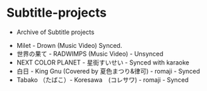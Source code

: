 # Subtitle-projects
* Archive of Subtitle projects
- Milet - Drown (Music Video) Synced.
- 世界の果て - RADWIMPS (Music Video) - Unsynced
- NEXT COLOR PLANET - 星街すいせい - Synced with karaoke
- 白日 - King Gnu (Covered by 夏色まつり&律可) - romaji - Synced
- Tabako （たばこ）-  Koresawa　(コレサワ) - romaji - Synced
